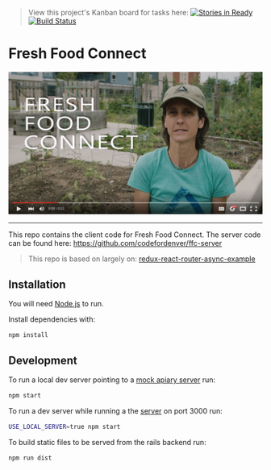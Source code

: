 > View this project's Kanban board for tasks here: [![Stories in Ready](https://badge.waffle.io/codefordenver/fresh-food-connect.png?label=ready&title=Ready)](https://waffle.io/codefordenver/fresh-food-connect)
[![Build Status](https://travis-ci.org/codefordenver/fresh-food-connect.svg?branch=master)](https://travis-ci.org/codefordenver/fresh-food-connect)

# Fresh Food Connect

[![Fresh Food Connect](youtube-capture.png)](https://www.youtube.com/watch?v=T2XTSZGAv5s "Fresh Food Connect")

___
This repo contains the client code for Fresh Food Connect. The server code can be found here: https://github.com/codefordenver/ffc-server

> This repo is based on largely on: [redux-react-router-async-example](http://emmenko.github.io/redux-react-router-async-example)

## Installation
You will need [Node.js](https://nodejs.org/) to run.

Install dependencies with:
```bash
npm install
```

## Development
To run a local dev server pointing to a [mock apiary server](http://docs.freshfoodconnect.apiary.io/#) run:
```bash
npm start
```

To run a dev server while running a the [server](https://github.com/codefordenver/ffc-server) on port 3000 run:
```bash
USE_LOCAL_SERVER=true npm start
```

To build static files to be served from the rails backend run:
```bash
npm run dist
```
